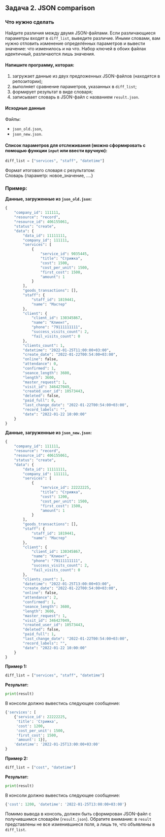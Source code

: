 ## Задача 2. JSON comparison

### Что нужно сделать
Найдите различия между двумя JSON-файлами. Если различающиеся параметры входят в `diff_list`, выведите различие. Иными словами, вам нужно отловить изменение определённых параметров и вывести значение: что изменилось и на что. Набор ключей в обоих файлах идентичный, различаются лишь значения.

#### Напишите программу, которая: 

1) загружает данные из двух предложенных JSON-файлов (находятся в репозитории);
2) выполняет сравнение параметров, указанных в `diff_list`;
3) формирует результат в виде словаря;
4) записывает словарь в JSON-файл с названием `result.json`.

#### Исходные данные
Файлы: 
- `json_old.json`,
- `json_new.json`.

#### Список параметров для отслеживания (можно сформировать с помощью функции `input` или ввести вручную):
```python
diff_list = ["services", "staff", "datetime"]
```
Формат итогового словаря с результатом:  
Словарь {параметр: новое_значение, ….}
### Пример:
**Данные, загруженные из `json_old.json`:**
```python
{
    "company_id": 111111,
    "resource": "record",
    "resource_id": 406155061,
    "status": "create",
    "data": {
        "data_id": 11111111,
        "company_id": 111111,
        "services": [
            {
                "service_id": 9035445,
                "title": "Стрижка",
                "cost": 1500,
                "cost_per_unit": 1500,
                "first_cost": 1500,
                "amount": 1
            }
        ],
        "goods_transactions": [],
        "staff": {
            "staff_id": 1819441,
            "name": "Мастер"
        },
        "client": {
            "client_id": 130345867,
            "name": "Клиент",
            "phone": "79111111111",
            "success_visits_count": 2,
            "fail_visits_count": 0
        },
        "clients_count": 1,
        "datetime": "2022-01-25T11:00:00+03:00",
        "create_date": "2022-01-22T00:54:00+03:00",
        "online": false,
        "attendance": 0,
        "confirmed": 1,
        "seance_length": 3600,
        "length": 3600,
        "master_request": 1,
        "visit_id": 346427049,
        "created_user_id": 10573443,
        "deleted": false,
        "paid_full": 0,
        "last_change_date": "2022-01-22T00:54:00+03:00",
        "record_labels": "",
        "date": "2022-01-22 10:00:00"
    }
}
```
**Данные, загруженные из `json_new.json`:**
```python
{
    "company_id": 111111,
    "resource": "record",
    "resource_id": 406155061,
    "status": "create",
    "data": {
        "data_id": 11111111,
        "company_id": 111111,
        "services": [
            {
                "service_id": 22222225,
                "title": "Стрижка",
                "cost": 1200,
                "cost_per_unit": 1500,
                "first_cost": 1500,
                "amount": 1
            }
        ],
        "goods_transactions": [],
        "staff": {
            "staff_id": 1819441,
            "name": "Мастер"
        },
        "client": {
            "client_id": 130345867,
            "name": "Клиент",
            "phone": "79111111111",
            "success_visits_count": 2,
            "fail_visits_count": 0
        },
        "clients_count": 1,
        "datetime": "2022-01-25T13:00:00+03:00",
        "create_date": "2022-01-22T00:54:00+03:00",
        "online": false,
        "attendance": 2,
        "confirmed": 1,
        "seance_length": 3600,
        "length": 3600,
        "master_request": 1,
        "visit_id": 346427049,
        "created_user_id": 10573443,
        "deleted": false,
        "paid_full": 1,
        "last_change_date": "2022-01-22T00:54:00+03:00",
        "record_labels": "",
        "date": "2022-01-22 10:00:00"
    }
}
```
**Пример 1:**
```python
diff_list = ["services", "staff", "datetime"]
```
**Результат:**
```python
print(result)
```
В консоли должно вывестись следующее сообщение:
```python
{'services': [
    {'service_id': 22222225,
     'title': 'Стрижка',
     'cost': 1200,
     'cost_per_unit': 1500,
     'first_cost': 1500,
     'amount': 1}],
    'datetime': '2022-01-25T13:00:00+03:00'
}
```
**Пример 2:**
```python
diff_list = ["cost", "datetime"]
```
**Результат:**
```python
print(result)
```
В консоли должно вывестись следующее сообщение:
```python
{'cost': 1200, 'datetime': '2022-01-25T13:00:00+03:00'}
```
Помимо вывода в консоль, должен быть сформирован JSON-файл с получившимся словарём (`result.json`).
Обратите внимание: в `result` представлены не все изменившиеся поля, а лишь те, что объявлены в `diff_list`.